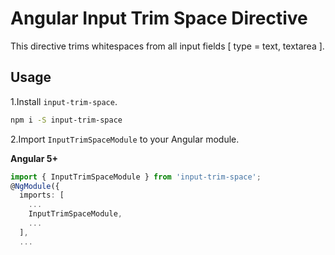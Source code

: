 # Angular Input Trim Space Directive

This directive trims whitespaces from all input fields [ type = text, textarea ].


## Usage

1.Install `input-trim-space`.

```bash
npm i -S input-trim-space
```

2.Import `InputTrimSpaceModule` to your Angular module.

**Angular 5+**

```typescript
import { InputTrimSpaceModule } from 'input-trim-space';
@NgModule({
  imports: [
    ...
    InputTrimSpaceModule,
    ...
  ],
  ...
```